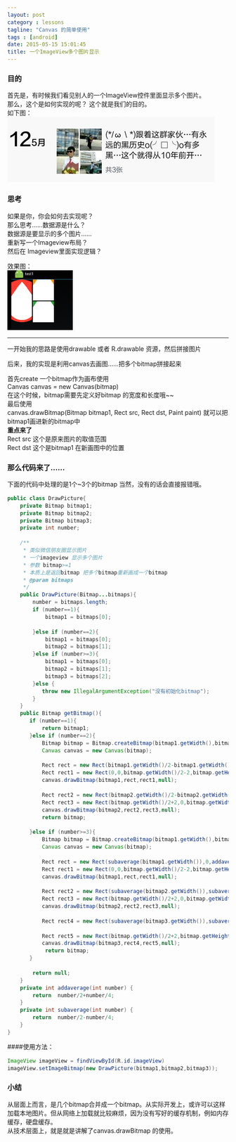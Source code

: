 ```yaml
---
layout: post
category : lessons
tagline: "Canvas 的简单使用"
tags : [android]
date: 2015-05-15 15:01:45
title: 一个ImageView多个图片显示
---
```


### 目的   
首先是，有时候我们看见别人的一个ImageView控件里面显示多个图片。   
那么，这个是如何实现的呢？
这个就是我们的目的。   
如下图：
<img src="/assets/picture/20150515195228.png"> 


### 思考  
如果是你，你会如何去实现呢？   
那么思考……数据源是什么？   
数据源是要显示的多个图片……   
重新写一个Imageview布局？  
然后在 Imageview里面实现逻辑？   


效果图：   
<img src="/assets/picture/20150515195618.png"> 

---

一开始我的思路是使用drawable 或者 R.drawable 资源，然后拼接图片  
   
后来，我的实现是利用canvas去画图……把多个bitmap拼接起来   

首先create 一个bitmap作为画布使用  
Canvas canvas = new Canvas(bitmap)   
在这个时候，bitmap需要先定义好bitmap 的宽度和长度哦~~   
最后使用    
canvas.drawBitmap(Bitmap bitmap1, Rect src, Rect dst, Paint paint) 
就可以把bitmap1画进新的bitmap中    
__重点来了__   
Rect src  这个是原来图片的取值范围   
Rect dst  这个是bitmap1 在新画图中的位置   


### 那么代码来了……  
下面的代码中处理的是1个~3个的bitmap   当然，没有的话会直接报错哦。
```java
public class DrawPicture{
    private Bitmap bitmap1;
    private Bitmap bitmap2;
    private Bitmap bitmap3;
    private int number;

    /**
     * 类似微信朋友圈显示图片
     * 一个imageview 显示多个图片
     * 参数 bitmap>=1
     * 本质上是返回bitmap 把多个bitmap重新画成一个bitmap
     * @param bitmaps
     */
    public DrawPicture(Bitmap...bitmaps){
        number = bitmaps.length;
        if (number==1){
            bitmap1 = bitmaps[0];

        }else if (number==2){
            bitmap1 = bitmaps[0];
            bitmap2 = bitmaps[1];
        }else if (number>=3){
            bitmap1 = bitmaps[0];
            bitmap2 = bitmaps[1];
            bitmap3 = bitmaps[2];
        }else {
           throw new IllegalArgumentException("没有初始化bitmap");
        }
    }
    public Bitmap getBitmap(){
       if (number==1){
           return bitmap1;
       }else if (number==2){
           Bitmap bitmap = Bitmap.createBitmap(bitmap1.getWidth(),bitmap1.getHeight(),bitmap1.getConfig());
           Canvas canvas = new Canvas(bitmap);

           Rect rect = new Rect(bitmap1.getWidth()/2-bitmap1.getWidth()/4,0,bitmap1.getWidth()/2+bitmap1.getWidth()/4,bitmap1.getHeight());
           Rect rect1 = new Rect(0,0,bitmap.getWidth()/2-2,bitmap.getHeight());
           canvas.drawBitmap(bitmap1,rect,rect1,null);

           Rect rect2 = new Rect(bitmap2.getWidth()/2-bitmap2.getWidth()/4,0,bitmap2.getWidth()/2+bitmap2.getWidth()/4,bitmap2.getHeight());
           Rect rect3 = new Rect(bitmap.getWidth()/2+2,0,bitmap.getWidth(),bitmap.getHeight());
           canvas.drawBitmap(bitmap2,rect2,rect3,null);
           return bitmap;

       }else if (number>=3){
           Bitmap bitmap = Bitmap.createBitmap(bitmap1.getWidth(),bitmap1.getHeight(),bitmap1.getConfig());
           Canvas canvas = new Canvas(bitmap);

           Rect rect = new Rect(subaverage(bitmap1.getWidth()),0,addaverage(bitmap1.getWidth()),bitmap1.getHeight());
           Rect rect1 = new Rect(0,0,bitmap.getWidth()/2-2,bitmap.getHeight());
           canvas.drawBitmap(bitmap1,rect,rect1,null);

           Rect rect2 = new Rect(subaverage(bitmap2.getWidth()),subaverage(bitmap2.getHeight()),addaverage(bitmap2.getWidth()),addaverage(bitmap2.getHeight()));
           Rect rect3 = new Rect(bitmap.getWidth()/2+2,0,bitmap.getWidth(),bitmap.getHeight()/2-2);
           canvas.drawBitmap(bitmap2,rect2,rect3,null);

           Rect rect4 = new Rect(subaverage(bitmap3.getWidth()),subaverage(bitmap3.getHeight()),addaverage(bitmap3.getWidth()),addaverage(bitmap3.getHeight()));

           Rect rect5 = new Rect(bitmap.getWidth()/2+2,bitmap.getHeight()/2+2,bitmap.getWidth(),bitmap.getHeight());
           canvas.drawBitmap(bitmap3,rect4,rect5,null);
            return bitmap;
       }

        return null;
    }
    private int addaverage(int number) {
        return  number/2+number/4;
    }
    private int subaverage(int number) {
        return  number/2-number/4;
    }
}
```

####使用方法：   
```java
ImageView imageView = findViewById(R.id.imageView)
imageView.setImageBitmap(new DrawPicture(bitmap1,bitmap2,bitmap3));

```

### 小结   
从层面上而言，是几个bitmap合并成一个bitmap。从实际开发上，或许可以这样加载本地图片。但从网络上加载就比较麻烦，因为没有写好的缓存机制，例如内存缓存，硬盘缓存。     
从技术层面上，就是就是讲解了canvas.drawBitmap 的使用。
